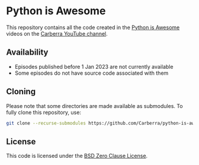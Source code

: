 # Python is Awesome

This repository contains all the code created in the [Python is Awesome](https://www.youtube.com/playlist?list=PLYeOw6sTSy6aJ8ZlA4vGvgGVo42IhF-Pc) videos on the [Carberra YouTube channel](https://www.youtube.com/channel/UC13cYu7lec-oOcqQf5L-brg).

## Availability

* Episodes published before 1 Jan 2023 are not currently available
* Some episodes do not have source code associated with them

## Cloning

Please note that some directories are made available as submodules.
To fully clone this repository, use:

```sh
git clone --recurse-submodules https://github.com/Carberra/python-is-awesome
```

## License

This code is licensed under the [BSD Zero Clause License](https://github.com/Carberra/python-is-awesome/blob/main/LICENSE).
